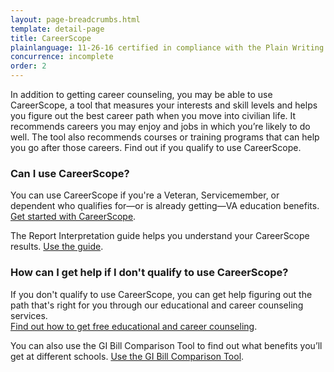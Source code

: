 ```yaml
---
layout: page-breadcrumbs.html
template: detail-page
title: CareerScope
plainlanguage: 11-26-16 certified in compliance with the Plain Writing Act
concurrence: incomplete
order: 2
---
```


<div class="va-introtext">

In addition to getting career counseling, you may be able to use CareerScope, a tool that measures your interests and skill levels and helps you figure out the best career path when you move into civilian life. It recommends careers you may enjoy and jobs in which you’re likely to do well. The tool also recommends courses or training programs that can help you go after those careers. Find out if you qualify to use CareerScope.

<h3 itemprop="name">Can I use CareerScope?</h3>
<div itemprop="acceptedAnswer" itemscope itemtype="http://schema.org/Answer">
<div itemprop="text">

You can use CareerScope if you're a Veteran, Servicemember, or dependent who qualifies for—or is already getting—VA education benefits. [Get started with CareerScope](https://va.careerscope.net/gibill).

The Report Interpretation guide helps you understand your CareerScope results. [Use the guide](http://www.benefits.va.gov/gibill/docs/job_aids/CareerScope_Report_Interpretation.pdf).

### How can I get help if I don't qualify to use CareerScope?

If you don't qualify to use CareerScope, you can get help figuring out the path that's right for you through our educational and career counseling services. <br>
[Find out how to get free educational and career counseling](/education/tools-programs/education-career-counseling/).

You can also use the GI Bill Comparison Tool to find out what benefits you’ll get at different schools. [Use the GI Bill Comparison Tool](/gi-bill-comparison-tool/).

